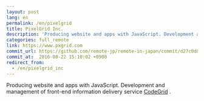 ```yaml
---
layout: post
lang: en
permalink: /en/pixelgrid
title: PixelGrid Inc.
description: 'Producing website and apps with JavaScript. Development and management of front-end information delivery service CodeGrid .'
categories: full_remote
link: https://www.pxgrid.com
commit_url: https://github.com/remote-jp/remote-in-japan/commit/d27c0d06c44e6691170db792964889125937e19a
commit_at:  2016-08-22 15:10:02 +0900
redirect_from:
  - /en/pixelgrid_inc
---
```


<p>Producing website and apps with JavaScript. Development and management of front-end information delivery service <a href="https://www.codegrid.net/">CodeGrid</a> .</p>
